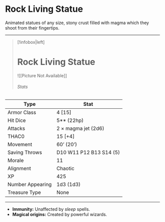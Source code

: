 # Rock Living Statue

Animated statues of any size, stony crust filled with magma which they shoot from their fingertips.

------
> [!infobox|left] 
>  # Rock Living Statue
>  ![[Picture Not Available]] 
>  ###### Stats 
| Type                    | Stat        |
| ---------------- | ------------------------------ | 
| Armor Class     | 4 [15]                  |
| Hit Dice         | 5** (22hp)              |
| Attacks          | 2 × magma jet (2d6)     |
| THAC0            | 15 [+4]                 |
| Movement         | 60’ (20’)               |
| Saving Throws    | D10 W11 P12 B13 S14 (5) |
| Morale           | 11                      |
| Alignment        | Chaotic                 |
| XP               | 425                     |
| Number Appearing | 1d3 (1d3)               |
| Treasure Type    | None                    |

------

- **Immunity:** Unaffected by *sleep* spells.
- **Magical origins:** Created by powerful wizards.
